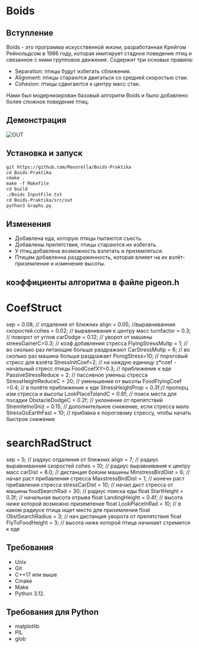 # Boids
## Вступление
Boids - это программа искусственной жизни, разработанная Крейгом Рейнольдсом в 1986 году, которая имитирует стадное поведение птиц и связанное с ними групповое движение.
Содержит три основых правила:
- Separation: птицы будут избегать сближения.
- Alignment: птицы стараются двигаться со средней скоростью стаи.
- Cohesion: птицы сдвигаются к центру масс стаи.

Нами был модернизирован базовый алгоритм Boids и было добавлено более сложное поведение птиц.
## Демонстрация

![OUT](https://github.com/Maxorella/Boids-Praktika/assets/90093089/9c025d3d-faa4-422e-9eb8-2995be086a71)

## Установка и запуск
```html
git https://github.com/Maxorella/Boids-Praktika
cd Boids-Praktika
cmake .
make -f Makefile
cd build
./Boids InputFile.txt
cd Boids-Praktika/src/out
python3 Graphs.py
```
## Изменения
- Добавлена еда, которую птицы пытаются съесть.
- Добавлены препятствия, птицы стараются их избегать.
- У птиц добавлена возможность взлетать и приземляться.
- Птицам добавленна раздраженность, которая влияет на их взлёт-приземление и изменение высоты.
## коэффициенты алгоритма в файле pigeon.h
# CoefStruct
sep = 0.08; // отдаления от ближних
align = 0.05; //выравниванния скоростей
cohes = 0.02; // выравнивания к центру масс
turnfactor = 0.3; // поворот от углов
carDodge = 0.12; // уворот от машины
streesGainerC=0.3; // коэф добавления стресса
FlyingStressMultp = 1; // во сколько раз летающие больше раздражают
CarStressMultp = 6; // во сколько раз машина больше раздражает
PorogStress=10; // пороговый стресс для взлёта
StressInitCoef=2; // на каждую единицу z*coef - начальный стресс птицы
FoodCoefXY=0.3; // приближение к еде
PassiveStressReduce = 2; // пассивное уменьш стресса
StressHeightReduceC = 20; // уменьшение от высоты
FoodFlyingCoef =0.4; // в полёте приближение к еде
StressHeightProp = 0.3f;// пропорц изм стресса и высоты
LookPlaceTolandC = 0.6f; // поиск места для посадки
ObstacleDodgeC = 0.2f; // уклонение от препятствий
StremitelnoSniz = 0.15; // дополнительное снижение, если стресса мало
StressGoEarthFast = 10; // прибавка к пороговому стрессу, чтобы начать быстрое снижение
# searchRadStruct
sep = 5; // радиус отдаления от ближних
align = 7;  // радиус выравниванния скоростей
cohes = 10; // радиус выравнивания к центру масс
carDist = 8.0; // дистанция боязни машины
MinstressBirdDist = 6; // начал раст прибавления стресса
MaxstressBirdDist = 1; // конечн раст прибавления стресса
stressCarDist = 10; // начал дист стресса от машины
foodSearchRad = 30; // радиус поиска еды
float StartHeight = 0.3f; // начальная высота отрыва
float LandingHeight = 0.4f; //  высота ниже которой возможно приземление
float LookPlaceInRad = 10; // в каком радиусе птица ищет место для приземления
float ObstSearchRadius = 3; // нач дистанция уворота от препятствия
float FlyToFoodHeight = 3; // высота ниже которой птица начинает стремится к еде
## Требования
- Unix
- Git
- C++17 или выше
- Cmake
- Make
- Python 3.12.
## Требования для Python
- matplotlib
- PIL
- glob
